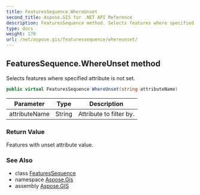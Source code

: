 ```yaml
---
title: FeaturesSequence.WhereUnset
second_title: Aspose.GIS for .NET API Reference
description: FeaturesSequence method. Selects features where specified attribute is not set.
type: docs
weight: 170
url: /net/aspose.gis/featuressequence/whereunset/
---
```

## FeaturesSequence.WhereUnset method

Selects features where specified attribute is not set.

```csharp
public virtual FeaturesSequence WhereUnset(string attributeName)
```

| Parameter | Type | Description |
| --- | --- | --- |
| attributeName | String | Attribute to filter by. |

### Return Value

Features with unset attribute value.

### See Also

* class [FeaturesSequence](../)
* namespace [Aspose.Gis](../../featuressequence/)
* assembly [Aspose.GIS](../../../)


